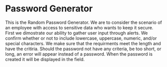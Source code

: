 # Password Generator 

This is the Random Password Generator. We are to consider the scenario of an employee with access to sensitive data who wants to keep it secure. First we dimostrate our ability to gather user input through alerts. We confirm whether or not to include lowercase, uppercase, numeric, and/or special characters. We make sure that the requirments meet the length and have the critiria. Should the password not have any criteria, be too short, or long, an error will appear instead of a password. When the password is created it will be displayed in the field. 